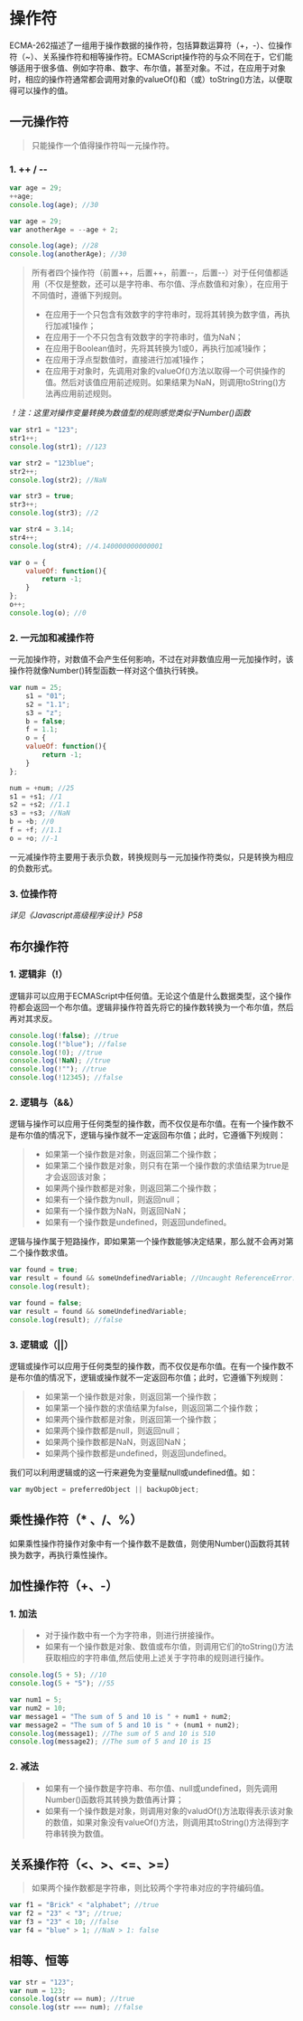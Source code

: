 # 操作符

ECMA-262描述了一组用于操作数据的操作符，包括算数运算符（+，-）、位操作符（~）、关系操作符和相等操作符。ECMAScript操作符的与众不同在于，它们能够适用于很多值、例如字符串、数字、布尔值，甚至对象。不过，在应用于对象时，相应的操作符通常都会调用对象的valueOf()和（或）toString()方法，以便取得可以操作的值。

## 一元操作符

> 只能操作一个值得操作符叫一元操作符。

### 1. ++ / --

``` javascript
var age = 29;
++age;
console.log(age); //30
```

``` javascript
var age = 29;
var anotherAge = --age + 2;

console.log(age); //28
console.log(anotherAge); //30
```

> 所有者四个操作符（前置++，后置++，前置--，后置--）对于任何值都适用（不仅是整数，还可以是字符串、布尔值、浮点数值和对象），在应用于不同值时，遵循下列规则。
> * 在应用于一个只包含有效数字的字符串时，现将其转换为数字值，再执行加减1操作；
> * 在应用于一个不只包含有效数字的字符串时，值为NaN；
> * 在应用于Boolean值时，先将其转换为1或0，再执行加减1操作；
> * 在应用于浮点型数值时，直接进行加减1操作；
> * 在应用于对象时，先调用对象的valueOf()方法以取得一个可供操作的值。然后对该值应用前述规则。如果结果为NaN，则调用toString()方法再应用前述规则。

*！注：这里对操作变量转换为数值型的规则感觉类似于Number()函数*

``` javascript
var str1 = "123";
str1++;
console.log(str1); //123

var str2 = "123blue";
str2++;
console.log(str2); //NaN

var str3 = true;
str3++;
console.log(str3); //2

var str4 = 3.14;
str4++;
console.log(str4); //4.140000000000001

var o = {
    valueOf: function(){
        return -1;
    }
};
o++;
console.log(o); //0
```

### 2. 一元加和减操作符

一元加操作符，对数值不会产生任何影响，不过在对非数值应用一元加操作时，该操作符就像Number()转型函数一样对这个值执行转换。

``` javascript
var num = 25;
    s1 = "01";
    s2 = "1.1";
    s3 = "z";
    b = false;
    f = 1.1;
    o = {
    valueOf: function(){
        return -1;
    }
};

num = +num; //25
s1 = +s1; //1
s2 = +s2; //1.1
s3 = +s3; //NaN
b = +b; //0
f = +f; //1.1
o = +o; //-1
```

一元减操作符主要用于表示负数，转换规则与一元加操作符类似，只是转换为相应的负数形式。

### 3. 位操作符

*详见《Javascript高级程序设计》P58*

## 布尔操作符

### 1. 逻辑非（!）

逻辑非可以应用于ECMAScript中任何值。无论这个值是什么数据类型，这个操作符都会返回一个布尔值。逻辑非操作符首先将它的操作数转换为一个布尔值，然后再对其求反。

``` javascript
console.log(!false); //true
console.log(!"blue"); //false
console.log(!0); //true
console.log(!NaN); //true
console.log(!""); //true
console.log(!12345); //false
```

### 2. 逻辑与（&&）

逻辑与操作可以应用于任何类型的操作数，而不仅仅是布尔值。在有一个操作数不是布尔值的情况下，逻辑与操作就不一定返回布尔值；此时，它遵循下列规则：

> * 如果第一个操作数是对象，则返回第二个操作数；
> * 如果第二个操作数是对象，则只有在第一个操作数的求值结果为true是才会返回该对象；
> * 如果两个操作数都是对象，则返回第二个操作数；
> * 如果有一个操作数为null，则返回null；
> * 如果有一个操作数为NaN，则返回NaN；
> * 如果有一个操作数是undefined，则返回undefined。

逻辑与操作属于短路操作，即如果第一个操作数能够决定结果，那么就不会再对第二个操作数求值。

``` javascript
var found = true;
var result = found && someUndefinedVariable; //Uncaught ReferenceError: someUndefinedVariable is not defined
console.log(result);
```

``` javascript
var found = false;
var result = found && someUndefinedVariable;
console.log(result); //false
```

### 3. 逻辑或（||）

逻辑或操作可以应用于任何类型的操作数，而不仅仅是布尔值。在有一个操作数不是布尔值的情况下，逻辑或操作就不一定返回布尔值；此时，它遵循下列规则：

> * 如果第一个操作数是对象，则返回第一个操作数；
> * 如果第一个操作数的求值结果为false，则返回第二个操作数；
> * 如果两个操作数都是对象，则返回第一个操作数；
> * 如果两个操作数都是null，则返回null；
> * 如果两个操作数都是NaN，则返回NaN；
> * 如果两个操作数都是undefined，则返回undefined。

我们可以利用逻辑或的这一行来避免为变量赋null或undefined值。如：

``` javascript
var myObject = preferredObject || backupObject;
```

## 乘性操作符（* 、/、%）

如果乘性操作符操作对象中有一个操作数不是数值，则使用Number()函数将其转换为数字，再执行乘性操作。

## 加性操作符（+、-）

### 1. 加法

> * 对于操作数中有一个为字符串，则进行拼接操作。
> * 如果有一个操作数是对象、数值或布尔值，则调用它们的toString()方法获取相应的字符串值,然后使用上述关于字符串的规则进行操作。

``` javascript
console.log(5 + 5); //10
console.log(5 + "5"); //55

var num1 = 5;
var num2 = 10;
var message1 = "The sum of 5 and 10 is " + num1 + num2;
var message2 = "The sum of 5 and 10 is " + (num1 + num2);
console.log(message1); //The sum of 5 and 10 is 510
console.log(message2); //The sum of 5 and 10 is 15
```

### 2. 减法

> * 如果有一个操作数是字符串、布尔值、null或undefined，则先调用Number()函数将其转换为数值再计算；
> * 如果有一个操作数是对象，则调用对象的valudOf()方法取得表示该对象的数值，如果对象没有valueOf()方法，则调用其toString()方法得到字符串转换为数值。

## 关系操作符（<、>、<=、>=）

> 如果两个操作数都是字符串，则比较两个字符串对应的字符编码值。

``` javascript
var f1 = "Brick" < "alphabet"; //true
var f2 = "23" < "3"; //true;
var f3 = "23" < 10; //false
var f4 = "blue" > 1; //NaN > 1: false
```

## 相等、恒等

``` javascript
var str = "123";
var num = 123;
console.log(str == num); //true
console.log(str === num); //false
```
